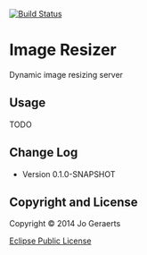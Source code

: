 [![Build Status](https://travis-ci.org/jgeraerts/imageresizer.svg?branch=master)](https://travis-ci.org/jgeraerts/imageresizer)

# Image Resizer

Dynamic image resizing server


## Usage

TODO



## Change Log

* Version 0.1.0-SNAPSHOT



## Copyright and License

Copyright © 2014 Jo Geraerts

[Eclipse Public License](http://www.eclipse.org/legal/epl-v10.html)
